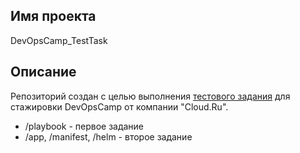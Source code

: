 ## Имя проекта
DevOpsCamp_TestTask

## Описание
Репозиторий создан с целью выполнения [тестового задания](https://github.com/devopscloudrucamp/tasks) для стажировки DevOpsCamp от компании "Cloud.Ru".
* /playbook - первое задание
* /app, /manifest, /helm - второе задание
